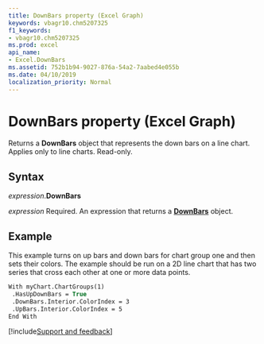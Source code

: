 ```yaml
---
title: DownBars property (Excel Graph)
keywords: vbagr10.chm5207325
f1_keywords:
- vbagr10.chm5207325
ms.prod: excel
api_name:
- Excel.DownBars
ms.assetid: 752b1b94-9027-876a-54a2-7aabed4e055b
ms.date: 04/10/2019
localization_priority: Normal
---
```



# DownBars property (Excel Graph)

Returns a **DownBars** object that represents the down bars on a line chart. Applies only to line charts. Read-only.

## Syntax

_expression_.**DownBars**

_expression_ Required. An expression that returns a **[DownBars](Excel.DownBars-graph-object.md)** object.

## Example

This example turns on up bars and down bars for chart group one and then sets their colors. The example should be run on a 2D line chart that has two series that cross each other at one or more data points.

```vb
With myChart.ChartGroups(1) 
 .HasUpDownBars = True 
 .DownBars.Interior.ColorIndex = 3 
 .UpBars.Interior.ColorIndex = 5 
End With
```

[!include[Support and feedback](~/includes/feedback-boilerplate.md)]